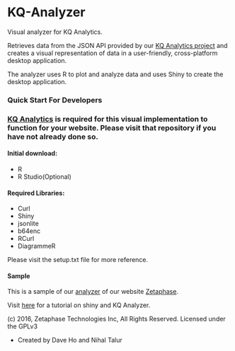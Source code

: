 # KQ-Analyzer
Visual analyzer for KQ Analytics.

Retrieves data from the JSON API provided by our [KQ Analytics project](https://github.com/ZetaPhase/KQAnalytics) and creates a visual representation of data in a user-friendly, cross-platform desktop application.

The analyzer uses R to plot and analyze data and uses Shiny to create the desktop application.

### Quick Start For Developers

### [KQ Analytics](https://github.com/ZetaPhase/KQAnalytics) is required for this visual implementation to function for your website. Please visit that repository if you have not already done so.

#### Initial download: 
- R
- R Studio(Optional)

#### Required Libraries:
- Curl
- Shiny
- jsonlite
- b64enc
- RCurl
- DiagrammeR

Please visit the setup.txt file for more reference.

#### Sample
This is a sample of our [analyzer](https://xeliot.shinyapps.io/KQ-Analyzer/) of our website [Zetaphase](https://zetaphase.io).

Visit [here](https://blog.zetaphase.io/) for a tutorial on shiny and KQ Analyzer.

(c) 2016, Zetaphase Technologies Inc, All Rights Reserved.
Licensed under the GPLv3


- Created by Dave Ho and Nihal Talur
